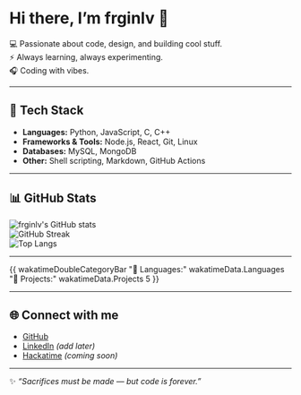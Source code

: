 # Hi there, I’m frginlv 👋  

💻 Passionate about code, design, and building cool stuff.  
⚡ Always learning, always experimenting.  
🎧 Coding with vibes.  

---

## 🚀 Tech Stack
- **Languages:** Python, JavaScript, C, C++  
- **Frameworks & Tools:** Node.js, React, Git, Linux  
- **Databases:** MySQL, MongoDB  
- **Other:** Shell scripting, Markdown, GitHub Actions  

---

## 📊 GitHub Stats
![frginlv's GitHub stats](https://github-readme-stats.vercel.app/api?username=frginlv&show_icons=true&theme=radical)  
![GitHub Streak](https://streak-stats.demolab.com?user=frginlv&theme=radical)  
![Top Langs](https://github-readme-stats.vercel.app/api/top-langs/?username=frginlv&layout=compact&theme=radical)  

---

{{ wakatimeDoubleCategoryBar "💾 Languages:" wakatimeData.Languages "💼 Projects:" wakatimeData.Projects 5 }}

---

## 🌐 Connect with me
- [GitHub](https://github.com/frginlv)  
- [LinkedIn](#) _(add later)_  
- [Hackatime](#) _(coming soon)_  

---

✨ *“Sacrifices must be made — but code is forever.”*  
